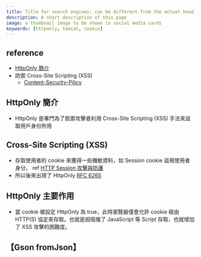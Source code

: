 ```yaml
---
title: Title for search engines; can be different from the actual heading
description: A short description of this page
image: a thumbnail image to be shown in social media cards
keywords: [httponly, tomcat, cookie]
---
```


## reference
* [HttpOnly 簡介](https://blog.51cto.com/u_9597987/3485720)
* 防禦 Cross-Site Scripting (XSS) 
  *  [Content-Security-Pilicy](https://devco.re/blog/2014/04/08/security-issues-of-http-headers-2-content-security-policy/)


## HttpOnly 簡介
* HttpOnly 是專門為了抵禦攻擊者利用 Cross-Site Scripting (XSS) 手法來盜取用戶身份所用


## Cross-Site Scripting (XSS)
* 存取使用者的 cookie 來獲得一些機敏資料，如 Session cookie 盜用使用者身分。 ref [HTTP Session 攻擊與防護](https://devco.re/blog/2014/06/03/http-session-protection/)
* 所以後來出現了 HttpOnly [RFC 6265](https://datatracker.ietf.org/doc/html/rfc6265)


## HttpOnly 主要作用
* 當 cookie 被設定 HttpOnly 為 true，此時瀏覽器僅會允許 cookie 經由 HTTP(S) 協定來存取。也就是說阻擋了 JavaScript 等 Script 存取，也就增加了 XSS 攻擊的困難度。


## 【Gson fromJson】

<code>


</code>

